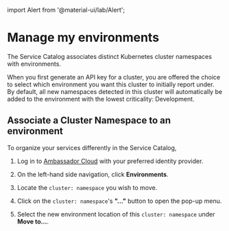 import Alert from '@material-ui/lab/Alert';

# Manage my environments

The Service Catalog associates distinct Kubernetes cluster namespaces with environments.

When you first generate an API key for a cluster, you are offered the choice to select which environment you want this cluster to initially report under. By default, all new namespaces detected in this cluster will automatically be added to the environment with the lowest criticality: Development.

## Associate a Cluster Namespace to an environment

To organize your services differently in the Service Catalog,

1. Log in to [Ambassador Cloud](https://app.getambassador.io/cloud/) with your preferred identity provider.

2. On the left-hand side navigation, click **Environments**.

3. Locate the `cluster: namespace` you wish to move.

4. Click on the `cluster: namespace`'s **"..."** button to open the pop-up menu.

5. Select the new environment location of this `cluster: namespace` under **Move to...**.

